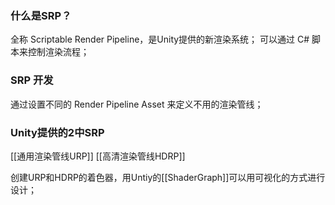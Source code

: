### 什么是SRP？
全称 Scriptable Render Pipeline，是Unity提供的新渲染系统；
可以通过 C# 脚本来控制渲染流程；

### SRP 开发
通过设置不同的 Render Pipeline Asset 来定义不用的渲染管线；

### Unity提供的2中SRP
[[通用渲染管线URP]]
[[高清渲染管线HDRP]]


创建URP和HDRP的着色器，用Untiy的[[ShaderGraph]]可以用可视化的方式进行设计；
